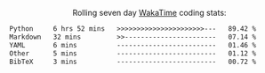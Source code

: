 <p align="center">Rolling seven day <a href="https://wakatime.com/@syrkis"/>WakaTime</a> coding stats:</p>
<!--START_SECTION:waka-->

```txt
Python     6 hrs 52 mins   >>>>>>>>>>>>>>>>>>>>>>---   89.42 %
Markdown   32 mins         >>-----------------------   07.14 %
YAML       6 mins          -------------------------   01.46 %
Other      5 mins          -------------------------   01.12 %
BibTeX     3 mins          -------------------------   00.72 %
```

<!--END_SECTION:waka-->
